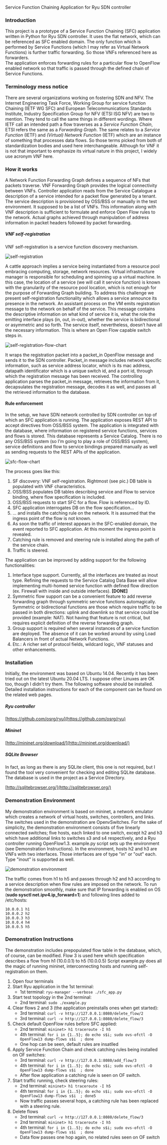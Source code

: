 Service Function Chaining Application for Ryu SDN controller

### Introduction
This project is a prototype of a Service Function Chaining (SFC) application written in Python for Ryu SDN controller. It uses the flat network, which can be referenced as SFC enabled domain.
The only function which is performed by Service Functions (which I may refer as Virtual Network Functions) is further traffic forwarding. So those VNFs referenced here as forwarders.   
The application enforces forwarding rules for a particular flow to OpenFlow enabled network so that traffic is passed through the defined chain of Service Functions.  

### Terminology mess notice
There are several organizations working on fostering SDN and NFV. The Internet Engineering Task Force, Working Group for service function Chaining (IETF WG SFC) and European Telecommunications Standards Institute, Industry Specification Group for NFV (ETSI ISG NFV) are two to mention.
They tend to call the same things in different wordings.
Where IETF call an intended path a flow traverses as a _Service Function Chain_, ETSI refers the same as a _Forwarding Graph_. The same relates to a _Service Function_ (IETF) and _(Virtual) Network Function_ (IETF) which are an instance of something that processes data flows. 
So those terms picked from both of standardization bodies and used here interchangeable. Although for VNF it is not that important to emphasize its virtual nature in this project, I widely use acronym _VNF_ here.

### How it works

A Network Function Forwarding Graph defines a sequence of NFs that packets traverse. VNF Forwarding Graph provides the logical connectivity between VNFs.
Controller application reads from the Service Catalogue a description of a service intended for a packet flow generated by a tenant. The service description is provisioned by OSS/BSS or manually in the test environment. It supposed to be a list of VNFs. This information along with VNF description is sufficient to formulate and enforce Open Flow rules to the network. Actual graphs achieved through manipulation of address information in packet headers followed by packet forwarding. 

##### VNF self-registration

VNF self-registration is a service function discovery mechanism. 

![self-registration](https://cloud.githubusercontent.com/assets/19608626/20056843/4ec25a54-a4f9-11e6-9689-fa366a200ab4.jpg)


A cattle approach implies a service being instantiated from a resource pool embracing computing, storage, network resources. Virtual infrastructure manager is responsible for scheduling and spinning up a virtual machine. In this case, the location of a service (we will call it service function) is known with the granularity of the resource pool location, which is not enough for the purpose of Forwarding Graph building. To address this challenge we present self-registration functionality which allows a service announce its presence in the network. An assistant process on the VM emits registration message to the network on behalf of the service. This message contains the descriptive information on what kind of service it is, what the role the emitting interface plays (in, out, in-out), whether the service is bidirectional or asymmetric and so forth. The service itself, nevertheless, doesn’t have all the necessary information.  This is where an Open Flow capable switch steps in.

![self-registration-flow-chart](https://cloud.githubusercontent.com/assets/19608626/20056893/8974477a-a4f9-11e6-8e1a-31aa6b2edd58.jpg)

It wraps the registration packet into a packet_in OpenFlow message and sends it to the SDN controller. Packet_in message includes network specific information, such as service address locator, which is its mac address, datapath identificator which is a unique switch id, and a port id, through which the registration message has been received. The controlling application parses the packet_in message, retrieves the information from it, decapsulates the registration message, decodes it as well, and passes all the retrieved information to the database.  


#### Rule enforcement

In the setup, we have SDN network controlled by SDN controller on top of which an SFC application is running. The application exposes REST API to accept directives from OSS/BSS system. The application is integrated with the database, where information on registered service functions, services and flows is stored. This database represents a Service Catalog. There is no any OSS/BSS system (so I’m going to play a role of OSS/BSS system), service definitions and flow to service bindings prepared manually as well as sending requests to the REST APIs of the application.

![sfc-flow-chart](https://cloud.githubusercontent.com/assets/19608626/20056916/a022bfc4-a4f9-11e6-9754-8c4427b701d3.jpg)


The process goes like this:  

1. SF discovery: VNF self-registration. Rightmost (see pic.) DB table is populated with VNF characteristics. 
2. OSS/BSS populates DB tables describing service and Flow to service binding, where flow specification is included.
3. OSS/BSS requests to start SFC for a flow. Flow is referenced by ID.
4. SFC application interrogates DB on the flow specification...
5. ... and installs the catching rule on the network. It is assumed that the ingress point of the flow is not known. 
6. As soon the traffic of interest appears in the SFC-enabled domain, the event reported to SFC application. At this moment the ingress point is revealed.
7. Catching rule is removed and steering rule is installed along the path of the service chain.
8. Traffic is steered. 


The application can be improved by adding support for the following functionalities:

1. Interface type support. Currently, all the interfaces are treated as inout type. Refining the requests to the Service Catalog Data Base will allow implementing multi-homed service function with defined flow direction (ex. Firewall with inside and outside interfaces). **[DONE]**
2. Symmetric flow support can be a convenient feature to add reverse forwarding graph through symmetric service functions automagically. Symmetric or bidirectional functions are those which require traffic to be passed in both directions: uplink and downlink so that service could be provided (example: NAT). Not having that feature is not critical, but requires explicit definition of the reverse forwarding graph.
3. Group support is required when several instances of a service function are deployed. The absence of it can be worked around by using Load Balancers in front of actual Network Functions. 
6. Etc.: A richer set of protocol fields,  wildcard logic, VNF statuses and other enhancements.

### Installation

Initially, the environment was based on Ubuntu 14.04. Recently it has been tried out on the latest Ubuntu 20.04 LTS. I suppose other Linuxes are OK too, though I didn’t try them.
The following software should be installed. Detailed installation instructions for each of the component can be found on the related web pages. 
##### Ryu controller
 [https://github.com/osrg/ryu](https://github.com/osrg/ryu) 
##### Mininet
 [http://mininet.org/download/](http://mininet.org/download/) 
##### SQLite Browser
In fact, as long as there is any SQLite client,  this one is not required, but I found the tool very convenient for checking and editing SQLite database. The database is used in the project as a Service Directory.

 [http://sqlitebrowser.org/](http://sqlitebrowser.org/)


### Demonstration Environment

My demonstration environment is based on mininet, a network emulator which creates a network of virtual hosts, switches, controllers, and links. The switches used in the demonstration are OpenvSwitches.  For the sake of simplicity, the demonstration environment consists of five linearly connected switches; five hosts, each linked to one switch, except h2 and h3 which have additional links to switches s3 and s4 respectively, and a Ryu controller running OpenFlow1.3.
example.py script sets up the environment (see Demonstration Instructions). In the environment, hosts h2 and h3 are VNFs with two interfaces. Those interfaces are of type "in" or "out" each. Type "inout" is supported as well. 

![demonstration environment](https://cloud.githubusercontent.com/assets/19608626/20305085/c170bc8e-ab44-11e6-84d9-d6a4e8562093.jpg)

The traffic comes from h1 to h5 and passes through h2 and h3 according to a service description when flow rules are imposed on the network.
To run the demonstration smoothly, make sure that IP forwarding is enabled on OS (**sudo sysctl net.ipv4.ip_forward=1**) and following lines added to /etc/hosts:
```
10.0.0.1 h1
10.0.0.2 h2
10.0.0.3 h3
10.0.0.4 h4
10.0.0.5 h5
```

### Demonstration Instructions

The demonstration includes prepopulated flow table in the database, which, of course, can be modified. Flow 3 is used here which specification  describes a flow from h1 (10.0.0.1) to h5 (10.0.0.5)
Script example.py does all the magic of running mininet, interconnecting hosts and running self-registration on them.

1. Open four terminals
2. Start Ryu application in the 1st terminal:
   * 1st terminal: ```ryu-manager --verbose ./sfc_app.py```
3. Start test topology in the 2nd terminal:
   * 2nd terminal: ```sudo ./example.py```
4. Clear flows 2 and 3 (the application preinstalls ones when get started):
   * 3rd terminal: ```curl -v http://127.0.0.1:8080/delete_flow/2```
   * 3rd terminal: ```curl -v http://127.0.0.1:8080/delete_flow/3```
5. Check default OpenFlow rules before SFC applied:
   * 2nd terminal: ```mininet> h1 traceroute -I h5```
   * 4th terminal: ```for i in {1..5}; do echo s$i; sudo ovs-ofctl -O OpenFlow13 dump-flows s$i  ; done```
   * One hop can be seen, default rules are insatlled
6. Apply Service Function Chain and check catching rules being installed on OF switches:
   * 3rd terminal: ```curl -v http://127.0.0.1:8080/add_flow/3```
   * 4th terminal: ```for i in {1..5}; do echo s$i; sudo ovs-ofctl -O OpenFlow13 dump-flows s$i  ; done```
   * After flow application a catching rule is seen on OF switch.
7. Start traffic running, check steering rules:
   * 2nd terminal: ```mininet> h1 traceroute -I h5```
   * 4th terminal: ```for i in {1..5}; do echo s$i; sudo ovs-ofctl -O OpenFlow13 dump-flows s$i  ; done5```
   * Now traffic passes several hops, a catching rule has been replaced with a steering rule.
8. Delete flows
   * 3rd terminal: ```curl -v http://127.0.0.1:8080/delete_flow/3```
   * 2nd terminal: ```mininet> h1 traceroute -I h5```
   * 4th terminal: ```for i in {1..5}; do echo s$i; sudo ovs-ofctl -O OpenFlow13 dump-flows s$i  ; done```
   * Data flow passes one hop again, no related rules seen on OF switch
   


